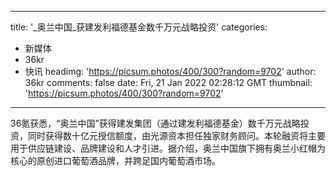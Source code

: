
---
title: '_奥兰中国_获建发利福德基金数千万元战略投资'
categories: 
 - 新媒体
 - 36kr
 - 快讯
headimg: 'https://picsum.photos/400/300?random=9702'
author: 36kr
comments: false
date: Fri, 21 Jan 2022 02:28:12 GMT
thumbnail: 'https://picsum.photos/400/300?random=9702'
---

<div>   
36氪获悉，“奥兰中国”获得建发集团（通过建发利福德基金）数千万元战略投资，同时获得数十亿元授信额度，由光源资本担任独家财务顾问。本轮融资将主要用于供应链建设、品牌建设和人才引进。据介绍，奥兰中国旗下拥有奥兰小红帽为核心的原创进口葡萄酒品牌，并跨足国内葡萄酒市场。  
</div>
            